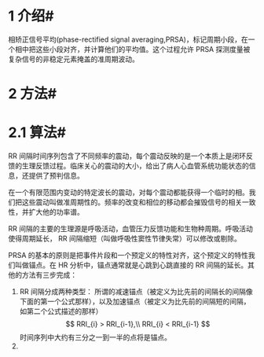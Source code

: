 # 1 介绍#
相矫正信号平均(phase-rectified signal averaging,PRSA)，标记周期小段，在一个相中把这些小段对齐，并计算他们的平均值。这个过程允许 PRSA 探测度量被复杂信号的非稳定元素掩盖的准周期波动。
# 2 方法#

# 2.1 算法#

RR 间隔时间序列包含了不同频率的震动，每个震动反映的是一个本质上是闭环反馈的生理反馈过程。临床关心的震动的大小，给出了病人心血管系统功能状态的信息，还提供了预判信息。

在一个有限范围内变动的特定波长的震动，对每个震动都能获得一个临时的相。我们把这些震动叫做准周期性的。频率的改变和相位的移动都会摧毁信号的相关一致性，并扩大他的功率谱。

RR 间隔的主要的生理源是呼吸活动，血管压力反馈功能和生物种周期。呼吸活动使得周期延长， RR 间隔缩短（叫做呼吸性窦性节律失常）可以修改或剔除。

PRSA 的基本的原则是把事件片段和一个预定义的特性对齐，这个预定义的特性我们叫做锚点。在 HR 分析中，锚点通常就是心跳到心跳直接的 RR 间隔的延长。其他的方法有三步完成：

1.  RR 间隔分成两种类型： 所谓的减速锚点（被定义为比先前的间隔长的间隔像下面的第一个公式那样），以及加速锚点（被定义为比先前的间隔短的间隔，如第二个公式描述的那样）
   $$
    RRI_{i} > RRI_{i-1},\\
    RRI_{i} < RRI_{i-1}
   $$
   时间序列中大约有三分之一到一半的点将是锚点。
0.  